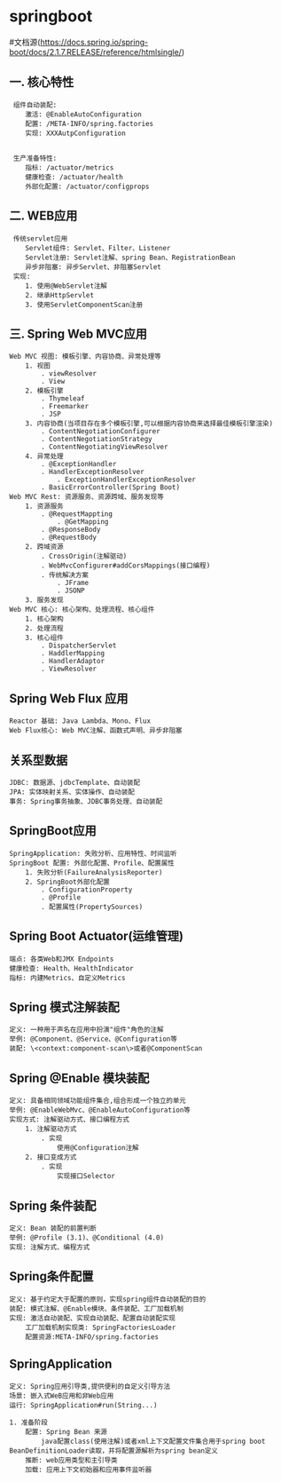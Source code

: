 # springboot  
#文档源(https://docs.spring.io/spring-boot/docs/2.1.7.RELEASE/reference/htmlsingle/)


一. 核心特性
--------------
     组件自动装配:
        激活: @EnableAutoConfiguration
        配置: /META-INFO/spring.factories
        实现: XXXAutpConfiguration
        
        
     生产准备特性:
        指标: /actuator/metrics
        健康检查: /actuator/health
        外部化配置: /actuator/configprops
              
二. WEB应用
----------
     传统servlet应用
        Servlet组件: Servlet、Filter、Listener                    
        Servlet注册: Servlet注解、spring Bean、RegistrationBean
        异步非阻塞: 异步Servlet、非阻塞Servlet
     实现:
        1. 使用@WebServlet注解
        2. 继承HttpServlet
        3. 使用ServletComponentScan注册
三. Spring Web MVC应用
----------------------
    Web MVC 视图: 模板引擎、内容协商、异常处理等
        1. 视图
            . viewResolver
            . View
        2. 模板引擎
            . Thymeleaf
            . Freemarker
            . JSP
        3. 内容协商(当项目存在多个模板引擎,可以根据内容协商来选择最佳模板引擎渲染)
            . ContentNegotiationConfigurer
            . ContentNegotiationStrategy
            . ContentNegotiatingViewResolver
        4. 异常处理
            . @ExceptionHandler
            . HandlerExceptionResolver
                . ExceptionHandlerExceptionResolver
            . BasicErrorController(Spring Boot)
    Web MVC Rest: 资源服务、资源跨域、服务发现等
        1. 资源服务
            . @RequestMappting
                . @GetMapping
            . @ResponseBody
            . @RequestBody
        2. 跨域资源
            . CrossOrigin(注解驱动)
            . WebMvcConfigurer#addCorsMappings(接口编程)
            . 传统解决方案
                . JFrame
                . JSONP
        3. 服务发现
    Web MVC 核心: 核心架构、处理流程、核心组件
        1. 核心架构
        2. 处理流程
        3. 核心组件
            . DispatcherServlet
            . HaddlerMapping
            . HandlerAdaptor
            . ViewResolver
Spring Web Flux 应用
 --------------------
    Reactor 基础: Java Lambda、Mono、Flux
    Web Flux核心: Web MVC注解、函数式声明、异步非阻塞
关系型数据
---------------------------
    JDBC: 数据源、jdbcTemplate、自动装配
    JPA: 实体映射关系、实体操作、自动装配
    事务: Spring事务抽象、JDBC事务处理、自动装配
SpringBoot应用
-------------------
    SpringApplication: 失败分析、应用特性、时间监听
    SpringBoot 配置: 外部化配置、Profile、配置属性
        1. 失败分析(FailureAnalysisReporter)
        2. SpringBoot外部化配置
            . ConfigurationProperty
            . @Profile
            . 配置属性(PropertySources)
Spring Boot Actuator(运维管理)
-----------------------------
    端点: 各类Web和JMX Endpoints
    健康检查: Health、HealthIndicator
    指标: 内建Metrics、自定义Metrics
Spring 模式注解装配
--------------------------------------
    定义: 一种用于声名在应用中扮演"组件"角色的注解
    举例: @Component、@Service、@Configuration等
    装配: \<context:component-scan\>或者@ComponentScan
Spring @Enable 模块装配
-----------------------------------------
    定义: 具备相同领域功能组件集合,组合形成一个独立的单元
    举例: @EnableWebMvc、@EnableAutoConfiguration等
    实现方式: 注解驱动方式、接口编程方式
        1. 注解驱动方式
            . 实现
                使用@Configuration注解
        2. 接口变成方式
            . 实现
                实现接口Selector
Spring 条件装配
----------------------------------------
    定义: Bean 装配的前置判断
    举例: @Profile (3.1)、@Conditional (4.0)
    实现: 注解方式、编程方式
Spring条件配置
-------------------------------------------------
    定义: 基于约定大于配置的原则，实现spring组件自动装配的目的
    装配: 模式注解、@Enable模块、条件装配、工厂加载机制
    实现: 激活自动装配、实现自动装配、配置自动装配实现
        工厂加载机制实现类: SpringFactoriesLoader
        配置资源:META-INFO/spring.factories
SpringApplication 
-----------------------------------------------
    定义: Spring应用引导类,提供便利的自定义引导方法
    场景: 嵌入式WeB应用和非Web应用
    运行: SpringApplication#run(String...)
            
    1. 准备阶段
        配置: Spring Bean 来源
            java配置class(使用注解)或者xml上下文配置文件集合用于spring boot BeanDefinitionLoader读取，并将配置源解析为spring bean定义
        推断: web应用类型和主引导类
        加载: 应用上下文初始器和应用事件监听器
   
    